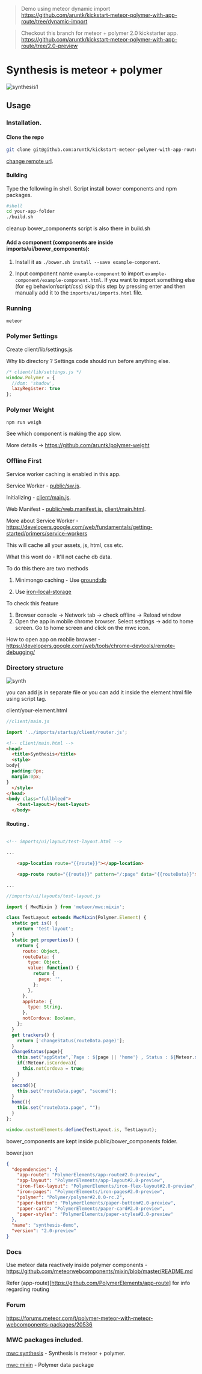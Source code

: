 
> Demo using meteor dynamic import https://github.com/aruntk/kickstart-meteor-polymer-with-app-route/tree/dynamic-import

> Checkout this branch for meteor + polymer 2.0 kickstarter app. https://github.com/aruntk/kickstart-meteor-polymer-with-app-route/tree/2.0-preview

# Synthesis is meteor + polymer

![synthesis1](https://cloud.githubusercontent.com/assets/6007432/14216652/9da7131a-f867-11e5-9f84-6dd75d60dd45.gif)

## Usage

### Installation.

#### Clone the repo 
```sh
git clone git@github.com:aruntk/kickstart-meteor-polymer-with-app-route.git your-app-folder
```
[change remote url](https://help.github.com/articles/changing-a-remote-s-url/).

#### Building

Type the following in shell. Script install bower components and npm packages.
```sh
#shell
cd your-app-folder
./build.sh
```
cleanup bower_components script is also there in build.sh

#### Add a component (components are inside imports/ui/bower_components):

1. Install it as `./bower.sh install --save example-component`.

2. Input component name `example-component` to import `example-component/example-component.html`. If you want to import something else (for eg behavior/script/css) skip this step by pressing enter and then manually add it to the `imports/ui/imports.html` file.



### Running
```sh
meteor
```

### Polymer Settings

Create client/lib/settings.js

Why lib directory ? Settings code should run before anything else. 

```js
/* client/lib/settings.js */
window.Polymer = {
  //dom: 'shadow',
  lazyRegister: true
};
```

### Polymer Weight

```sh
npm run weigh
```
See which component is making the app slow.

More details -> https://github.com/aruntk/polymer-weight


### Offline First

Service worker caching is enabled in this app. 

Service Worker - [public/sw.js](public/sw.js).

Initializing - [client/main.js](client/main.js). 

Web Manifest - [public/web.manifest.js](public/web.manifest.js), [client/main.html](client/main.html#L5).

More about Service Worker - https://developers.google.com/web/fundamentals/getting-started/primers/service-workers

This will cache all your assets, js, html, css etc.

What this wont do - It'll not cache db data. 

To do this there are two methods

1. Minimongo caching - Use [ground:db](https://github.com/GroundMeteor/db)

2. Use [iron-local-storage](https://elements.polymer-project.org/elements/iron-localstorage)

To check this feature

1. Browser console -> Network tab -> check offline -> Reload window
2. Open the app in mobile chrome browser. Select settings -> add to home screen. Go to home screen and click on the mwc icon.

How to open app on mobile browser - https://developers.google.com/web/tools/chrome-devtools/remote-debugging/

### Directory structure

![synth](https://cloud.githubusercontent.com/assets/6007432/17208165/f52a1aa0-54d4-11e6-85fe-f41fc1e2e5c9.png)

you can add js in separate file or you can add it inside the element html file using script tag.

client/your-element.html



```js
//client/main.js

import '../imports/startup/client/router.js';

```

```html
<!-- client/main.html -->
<head>
  <title>Synthesis</title>
  <style>
body{
  padding:0px;
  margin:0px;
}
  </style>
</head>
<body class="fullbleed">
    <test-layout></test-layout>
  </body>
```
#### Routing . 

```html

<!-- imports/ui/layout/test-layout.html -->

...

    <app-location route="{{route}}"></app-location>

    <app-route route="{{route}}" pattern="/:page" data="{{routeData}}"></app-route>

...

```

```js
//imports/ui/layouts/test-layout.js

import { MwcMixin } from 'meteor/mwc:mixin';

class TestLayout extends MwcMixin(Polymer.Element) {
  static get is() {
    return 'test-layout';
  }
  static get properties() {
    return {
      route: Object,
      routeData: {
        type: Object,
        value: function() {
          return {
            page: '',
          };
        },
      },
      appState: {
        type: String,
      },
      notCordova: Boolean,
    };
  }
  get trackers() {
    return ['changeStatus(routeData.page)'];
  }
  changeStatus(page){
    this.set("appState",`Page : ${page || 'home'} , Status : ${Meteor.status().status}`);
    if(!Meteor.isCordova){
      this.notCordova = true;
    }
  }
  second(){
    this.set("routeData.page", "second"); 
  }
  home(){
    this.set("routeData.page", ""); 
  }
};

window.customElements.define(TestLayout.is, TestLayout);


```

bower_components are kept inside public/bower_components folder.

bower.json

```json
{
  "dependencies": {
    "app-route": "PolymerElements/app-route#2.0-preview",
    "app-layout": "PolymerElements/app-layout#2.0-preview",
    "iron-flex-layout": "PolymerElements/iron-flex-layout#2.0-preview",
    "iron-pages": "PolymerElements/iron-pages#2.0-preview",
    "polymer": "Polymer/polymer#2.0.0-rc.2",
    "paper-button": "PolymerElements/paper-button#2.0-preview",
    "paper-card": "PolymerElements/paper-card#2.0-preview",
    "paper-styles": "PolymerElements/paper-styles#2.0-preview"
  },
  "name": "synthesis-demo",
  "version": "2.0-preview"
}
```


### Docs

Use meteor data reactively inside polymer components - https://github.com/meteorwebcomponents/mixin/blob/master/README.md

Refer (app-route)[https://github.com/PolymerElements/app-route] for info regarding routing

### Forum 

https://forums.meteor.com/t/polymer-meteor-with-meteor-webcomponents-packages/20536

### MWC packages included.

[mwc:synthesis](https://github.com/meteorwebcomponents/synthesis) -  Synthesis is meteor + polymer.

[mwc:mixin](https://github.com/meteorwebcomponents/mixin) -  Polymer data package


